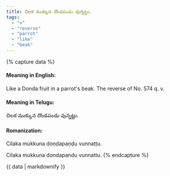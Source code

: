 ```yaml
---
title: చిలక ముక్కున దొండపండు వున్నట్టు.
tags:
  - "v"
  - "reverse"
  - "parrot"
  - "like"
  - "beak"
---
```


{% capture data %}
#### Meaning in English:
Like a Donda fruit in a parrot's beak.
The reverse of No. 574 q. v.

#### Meaning in Telugu:
చిలక ముక్కున దొండపండు వున్నట్టు.

#### Romanization:
Cilaka mukkuna doṇḍapaṇḍu vunnaṭṭu.

Cilaka mukkuna dondapandu vunnattu.
{% endcapture %}

{{ data | markdownify }}

